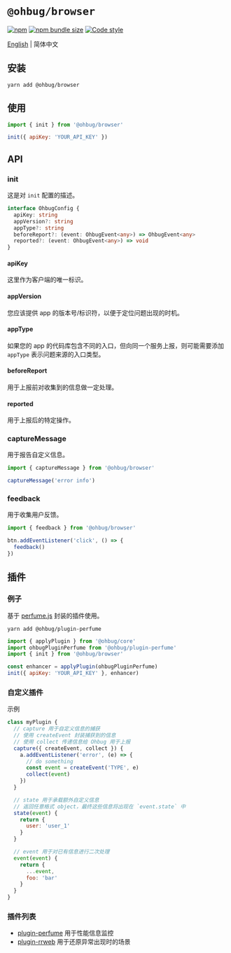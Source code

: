# `@ohbug/browser`

[![npm](https://img.shields.io/npm/v/@ohbug/browser.svg?style=flat-square)](https://www.npmjs.com/package/@ohbug/browser)
[![npm bundle size](https://img.shields.io/bundlephobia/min/@ohbug/browser?style=flat-square)](https://bundlephobia.com/result?p=@ohbug/browser)
[![Code style](https://img.shields.io/badge/code_style-prettier-ff69b4.svg?style=flat-square)](https://github.com/prettier/prettier)

[English](./README.md) | 简体中文

## 安装

```
yarn add @ohbug/browser
```

## 使用

```javascript
import { init } from '@ohbug/browser'

init({ apiKey: 'YOUR_API_KEY' })
```

## API

### init

这是对 `init` 配置的描述。 

```typescript
interface OhbugConfig {
  apiKey: string
  appVersion?: string
  appType?: string
  beforeReport?: (event: OhbugEvent<any>) => OhbugEvent<any>
  reported?: (event: OhbugEvent<any>) => void
}
```

#### apiKey

这里作为客户端的唯一标识。

#### appVersion

您应该提供 app 的版本号/标识符，以便于定位问题出现的时机。

#### appType

如果您的 app 的代码库包含不同的入口，但向同一个服务上报，则可能需要添加 `appType` 表示问题来源的入口类型。

#### beforeReport

用于上报前对收集到的信息做一定处理。

#### reported

用于上报后的特定操作。

### captureMessage

用于报告自定义信息。

```javascript
import { captureMessage } from '@ohbug/browser'

captureMessage('error info')
```

### feedback

用于收集用户反馈。

```javascript
import { feedback } from '@ohbug/browser'

btn.addEventListener('click', () => {
  feedback()
})
```

## 插件

### 例子

基于 [perfume.js](https://github.com/Zizzamia/perfume.js) 封装的插件使用。

```
yarn add @ohbug/plugin-perfume
```

```javascript
import { applyPlugin } from '@ohbug/core'
import ohbugPluginPerfume from '@ohbug/plugin-perfume'
import { init } from '@ohbug/browser'

const enhancer = applyPlugin(ohbugPluginPerfume)
init({ apiKey: 'YOUR_API_KEY' }, enhancer)
```

### 自定义插件

示例

```javascript
class myPlugin {
  // capture 用于自定义信息的捕获
  // 使用 createEvent 封装捕获到的信息
  // 使用 collect 传递信息给 Ohbug 用于上报
  capture({ createEvent, collect }) {
    a.addEventListener('error', (e) => {
      // do something
      const event = createEvent('TYPE', e)
      collect(event)
    })
  }

  // state 用于承载额外自定义信息
  // 返回任意格式 object，最终这些信息将出现在 `event.state` 中
  state(event) {
    return {
      user: 'user_1'
    }
  }

  // event 用于对已有信息进行二次处理
  event(event) {
    return {
      ...event,
      foo: 'bar'
    }
  }
}
```

### 插件列表

- [plugin-perfume](https://github.com/ohbug-org/ohbug/tree/master/packages/plugin-perfume) 用于性能信息监控
- [plugin-rrweb](https://github.com/ohbug-org/ohbug/tree/master/packages/plugin-rrweb) 用于还原异常出现时的场景

